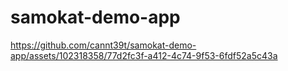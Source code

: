 # samokat-demo-app
 


https://github.com/cannt39t/samokat-demo-app/assets/102318358/77d2fc3f-a412-4c74-9f53-6fdf52a5c43a

